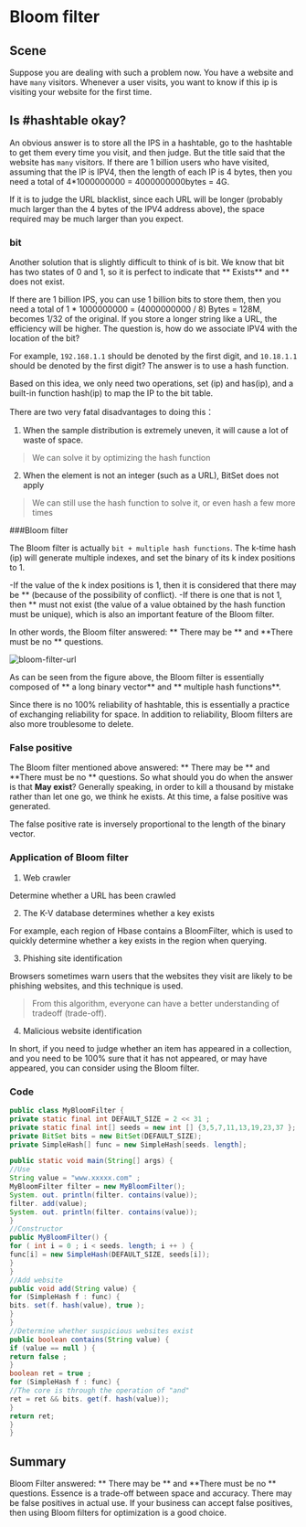 # Bloom filter

## Scene

Suppose you are dealing with such a problem now. You have a website and have `many` visitors. Whenever a user visits, you want to know if this ip is visiting your website for the first time.

## Is #hashtable okay?

An obvious answer is to store all the IPS in a hashtable, go to the hashtable to get them every time you visit, and then judge. But the title said that the website has `many` visitors. If there are 1 billion users who have visited, assuming that the IP is IPV4, then the length of each IP is 4 bytes, then you need a total of 4\*1000000000 = 4000000000bytes = 4G.

If it is to judge the URL blacklist, since each URL will be longer (probably much larger than the 4 bytes of the IPV4 address above), the space required may be much larger than you expect.

### bit

Another solution that is slightly difficult to think of is bit. We know that bit has two states of 0 and 1, so it is perfect to indicate that ** Exists** and \*\* does not exist.

If there are 1 billion IPS, you can use 1 billion bits to store them, then you need a total of 1 \* 1000000000 = (4000000000 / 8) Bytes = 128M, becomes 1/32 of the original. If you store a longer string like a URL, the efficiency will be higher. The question is, how do we associate IPV4 with the location of the bit?

For example, `192.168.1.1` should be denoted by the first digit, and `10.18.1.1` should be denoted by the first digit? The answer is to use a hash function.

Based on this idea, we only need two operations, set (ip) and has(ip), and a built-in function hash(ip) to map the IP to the bit table.

There are two very fatal disadvantages to doing this：

1. When the sample distribution is extremely uneven, it will cause a lot of waste of space.

> We can solve it by optimizing the hash function

2. When the element is not an integer (such as a URL), BitSet does not apply

> We can still use the hash function to solve it, or even hash a few more times

###Bloom filter

The Bloom filter is actually `bit + multiple hash functions`. The k-time hash (ip) will generate multiple indexes, and set the binary of its k index positions to 1.

-If the value of the k index positions is 1, then it is considered that there may be ** (because of the possibility of conflict). -If there is one that is not 1, then ** must not exist (the value of a value obtained by the hash function must be unique), which is also an important feature of the Bloom filter.

In other words, the Bloom filter answered: ** There may be ** and **There must be no ** questions.

![bloom-filter-url](https://p.ipic.vip/m7bvee.jpg)

As can be seen from the figure above, the Bloom filter is essentially composed of ** a long binary vector** and ** multiple hash functions**.

Since there is no 100% reliability of hashtable, this is essentially a practice of exchanging reliability for space. In addition to reliability, Bloom filters are also more troublesome to delete.

### False positive

The Bloom filter mentioned above answered: ** There may be ** and **There must be no ** questions. So what should you do when the answer is that **May exist**? Generally speaking, in order to kill a thousand by mistake rather than let one go, we think he exists. At this time, a false positive was generated.

The false positive rate is inversely proportional to the length of the binary vector.

### Application of Bloom filter

1. Web crawler

Determine whether a URL has been crawled

2. The K-V database determines whether a key exists

For example, each region of Hbase contains a BloomFilter, which is used to quickly determine whether a key exists in the region when querying.

3. Phishing site identification

Browsers sometimes warn users that the websites they visit are likely to be phishing websites, and this technique is used.

> From this algorithm, everyone can have a better understanding of tradeoff (trade-off).

4. Malicious website identification

In short, if you need to judge whether an item has appeared in a collection, and you need to be 100% sure that it has not appeared, or may have appeared, you can consider using the Bloom filter.

### Code

```java
public class MyBloomFilter {
private static final int DEFAULT_SIZE = 2 << 31 ;
private static final int[] seeds = new int [] {3,5,7,11,13,19,23,37 };
private BitSet bits = new BitSet(DEFAULT_SIZE);
private SimpleHash[] func = new SimpleHash[seeds. length];

public static void main(String[] args) {
//Use
String value = "www.xxxxx.com" ;
MyBloomFilter filter = new MyBloomFilter();
System. out. println(filter. contains(value));
filter. add(value);
System. out. println(filter. contains(value));
}
//Constructor
public MyBloomFilter() {
for ( int i = 0 ; i < seeds. length; i ++ ) {
func[i] = new SimpleHash(DEFAULT_SIZE, seeds[i]);
}
}
//Add website
public void add(String value) {
for (SimpleHash f : func) {
bits. set(f. hash(value), true );
}
}
//Determine whether suspicious websites exist
public boolean contains(String value) {
if (value == null ) {
return false ;
}
boolean ret = true ;
for (SimpleHash f : func) {
//The core is through the operation of "and"
ret = ret && bits. get(f. hash(value));
}
return ret;
}
}
```

## Summary

Bloom Filter answered: ** There may be ** and **There must be no ** questions. Essence is a trade-off between space and accuracy. There may be false positives in actual use. If your business can accept false positives, then using Bloom filters for optimization is a good choice.
